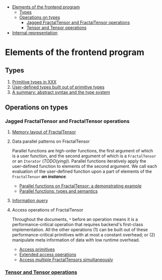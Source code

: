 <!-- vscode-markdown-toc -->

- [Elements of the frontend program](#elements-of-the-frontend-program)
  - [Types](#types)
  - [Operations on types](#operations-on-types)
    - [Jagged FractalTensor and FractalTensor operations](#jagged-FractalTensor-and-FractalTensor-operations)
    - [Tensor and Tensor operations](#tensor-and-tensor-operations)
- [Internal representation](#internal-representation)

<!-- vscode-markdown-toc-config
	numbering=true
	autoSave=true
	/vscode-markdown-toc-config -->
<!-- /vscode-markdown-toc -->

# Elements of the frontend program

## Types

1. [Primitive types in XXX](primitive_types.md)
1. [User-defined types built out of primitive types](user_defined_types.md)
1. [A summary: abstract syntax and the type system](abstract_syntax/README.md)

## Operations on types

### Jagged FractalTensor and FractalTensor operations

1. [Memory layout of FractalTensor](fractaltensor_operations/memory_layout_of_fractaltensor.md)
1. Data parallel patterns on FractalTensor

   Parallel functions are high-order functions, the first argument of which is a user function, and the second argument of which is a `FractalTensor` or an `Iterator` (_TODO(ying)_). Parallel functions iteratively apply the user-defined function to elements of the second argument. We call each evaluation of the user-defined function upon a part of elements of the `FractalTensor` _**an instance**_.

   - [Parallel functions on FractalTensor: a demonstrating example](fractaltensor_operations/parallel_functions_example.md)
   - [Parallel functions: types and semantics](fractaltensor_operations/parallel_functions_on_fractaltensor.md)

1. [Information query](fractaltensor_operations/information_query.md)
1. Access operations of FractalTensor

   Throughout the documents, `*` before an operation means it is a performance-critical operation that requires backend's first-class implementation. All the other operations (1) can be built out of these performance-critical primitives with at most a constant overhead; or (2) manipulate meta information of data with low runtime overhead.

   - [Access primitives](fractaltensor_operations/access_primitives.md)
   - [Extended access operations](fractaltensor_operations/extended_access_operations.md)
   - [Access multiple FractalTensors simultaneously](fractaltensor_operations/access_multiple_factaltensors.md)

### [Tensor and Tensor operations](tensor_operations.md)

